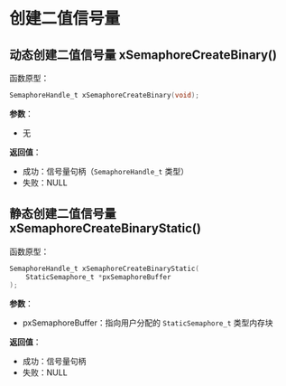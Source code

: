 # 创建二值信号量

## 动态创建二值信号量 xSemaphoreCreateBinary()

函数原型：

```c
SemaphoreHandle_t xSemaphoreCreateBinary(void);
```

**参数**：

- 无

**返回值**：

- 成功：信号量句柄（`SemaphoreHandle_t` 类型）
- 失败：NULL



## 静态创建二值信号量 xSemaphoreCreateBinaryStatic()

函数原型：

```c
SemaphoreHandle_t xSemaphoreCreateBinaryStatic(  
    StaticSemaphore_t *pxSemaphoreBuffer  
);  
```

**参数**：

- pxSemaphoreBuffer：指向用户分配的 `StaticSemaphore_t` 类型内存块

**返回值**：

- 成功：信号量句柄
- 失败：NULL